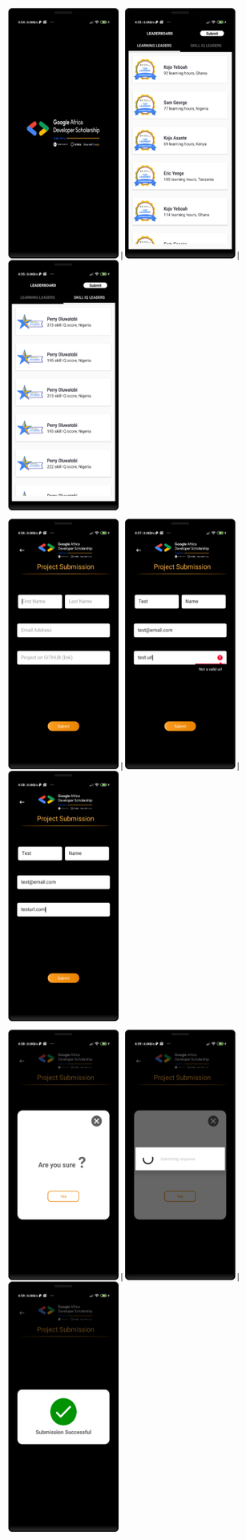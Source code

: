 <img src="https://github.com/nzeakokosi7/GADS-AADPP-PHASE2/blob/master/device-2020-09-11-045506.png" alt="Screenshots" width="220" height="500"/> |                 <img src="https://github.com/nzeakokosi7/GADS-AADPP-PHASE2/blob/master/device-2020-09-11-045527.png" alt="Screenshots" width="220" height="500"/> | 
<img src="https://github.com/nzeakokosi7/GADS-AADPP-PHASE2/blob/master/device-2020-09-11-045541.png" alt="Screenshots" width="220" height="500"/>


<img src="https://github.com/nzeakokosi7/GADS-AADPP-PHASE2/blob/master/device-2020-09-11-045614.png" alt="Screenshots" width="220" height="500"/> |
<img src="https://github.com/nzeakokosi7/GADS-AADPP-PHASE2/blob/master/device-2020-09-11-045754.png" alt="Screenshots" width="220" height="500"/> | 
<img src="https://github.com/nzeakokosi7/GADS-AADPP-PHASE2/blob/master/device-2020-09-11-045823.png" alt="Screenshots" width="220" height="500"/>

<img src="https://github.com/nzeakokosi7/GADS-AADPP-PHASE2/blob/master/device-2020-09-11-045837.png" alt="Screenshots" width="220" height="500"/> |
<img src="https://github.com/nzeakokosi7/GADS-AADPP-PHASE2/blob/master/device-2020-09-11-045922.png" alt="Screenshots" width="220" height="500"/> |
<img src="https://github.com/nzeakokosi7/GADS-AADPP-PHASE2/blob/master/device-2020-09-11-045937.png" alt="Screenshots" width="220" height="500"/>
